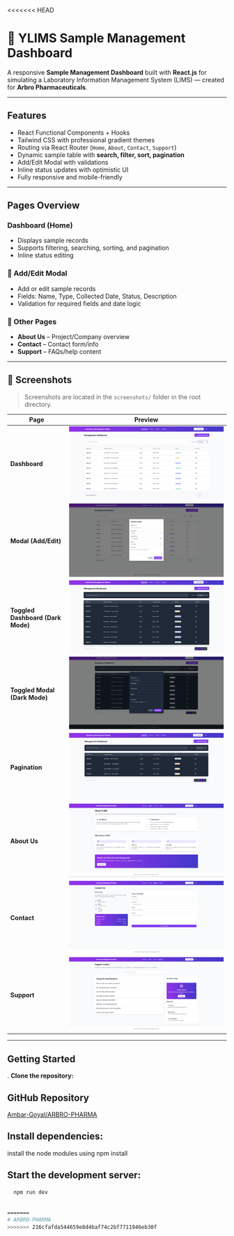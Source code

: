 <<<<<<< HEAD
# 🧪 YLIMS Sample Management Dashboard

A responsive **Sample Management Dashboard** built with **React.js** for simulating a Laboratory Information Management System (LIMS) — created for **Arbro Pharmaceuticals**.

---

##  Features

-  React Functional Components + Hooks  
-  Tailwind CSS with professional gradient themes  
-  Routing via React Router (`Home`, `About`, `Contact`, `Support`)  
-  Dynamic sample table with **search, filter, sort, pagination**  
-  Add/Edit Modal with validations  
-  Inline status updates with optimistic UI   
-  Fully responsive and mobile-friendly  

---

##  Pages Overview

###  Dashboard (Home)
- Displays sample records
- Supports filtering, searching, sorting, and pagination
- Inline status editing

### 📝 Add/Edit Modal
- Add or edit sample records
- Fields: Name, Type, Collected Date, Status, Description
- Validation for required fields and date logic

### 📌 Other Pages
- **About Us** – Project/Company overview  
- **Contact** – Contact form/info  
- **Support** – FAQs/help content  

---

## 📸 Screenshots

> Screenshots are located in the `screenshots/` folder in the root directory.

| Page | Preview |
|------|---------|
| **Dashboard** | ![Dashboard](screenshots/dashboard.png) |
| **Modal (Add/Edit)** | ![Modal](screenshots/Modal.png) |
| **Toggled Dashboard (Dark Mode)** | ![Toggled Dashboard](screenshots/toggled_dashboard.png) |
| **Toggled Modal (Dark Mode)** | ![Toggled Modal](screenshots/ToggledModal.png) |
| **Pagination** | ![Pagination](screenshots/pagination.png) |
| **About Us** | ![About Us](screenshots/AboutPage.png) |
| **Contact** | ![Contact](screenshots/ContactPage.png) |
| **Support** | ![Support](screenshots/Support.png) |

---

##  Getting Started

. **Clone the repository:**

##  GitHub Repository

[Ambar-Goyal/ARBRO-PHARMA](https://github.com/Ambar-Goyal/ARBRO-PHARMA)


## Install dependencies:
install the node modules using npm install

## Start the development server:
      npm run dev 

   ```bash
      
=======
# ARBRO-PHARMA
>>>>>>> 216cfafda544659e8d4baf74c2bf7711946eb30f
